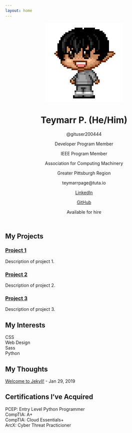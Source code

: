 ```yaml
---
layout: home
---
```

<header>
    <div class="profile">
        <img src="avatar.png" alt="Your Profile Picture">
        <h1>Teymarr P. (He/Him)</h1>
        <p>@gituser200444</p>
        <p><span class="badge">Developer Program Member</span></p>
        <p><span class="badge">IEEE Program Member</span></p>
        <p><span class="badge">Association for Computing Machinery</span></p>
        <p>Greater Pittsburgh Region</p>
        <p>teymarrpage@tuta.io</p>
        <p><a href="https://www.linkedin.com/in/teymarrpage/" target="_blank">LinkedIn</a></p>
        <p><a href="https://github.com/GitUser200444" target="_blank">GitHub</a></p>
        <p class="hire">Available for hire</p>
    </div>
</header>

<section class="projects">
    <h2>My Projects</h2>
    <div class="project-grid">
        <div class="project">
            <h3><a href="#">Project 1</a></h3>
            <p>Description of project 1.</p>
        </div>
        <div class="project">
            <h3><a href="#">Project 2</a></h3>
            <p>Description of project 2.</p>
        </div>
        <div class="project">
            <h3><a href="#">Project 3</a></h3>
            <p>Description of project 3.</p>
        </div>
    </div>
</section>

<section class="interests">
    <h2>My Interests</h2>
    <div class="interest-grid">
        <div class="interest">CSS</div>
        <div class="interest">Web Design</div>
        <div class="interest">Sass</div>
        <div class="interest">Python</div>
    </div>
</section>

<section class="thoughts">
    <h2>My Thoughts</h2>
    <p><a href="#">Welcome to Jekyll!</a> - Jan 29, 2019</p>
</section>

<section class="Certifications">
    <h2>Certifications I’ve Acquired</h2>
    <div class="certification-grid">
    <div class="certification">PCEP: Entry Level Python Programmer</div>
    <div class="certification">CompTIA: A+</div>
    <div class="certification">CompTIA: Cloud Essentials+</div>
    <div class="certification">ArcX: Cyber Threat Practicioner</div>
          


